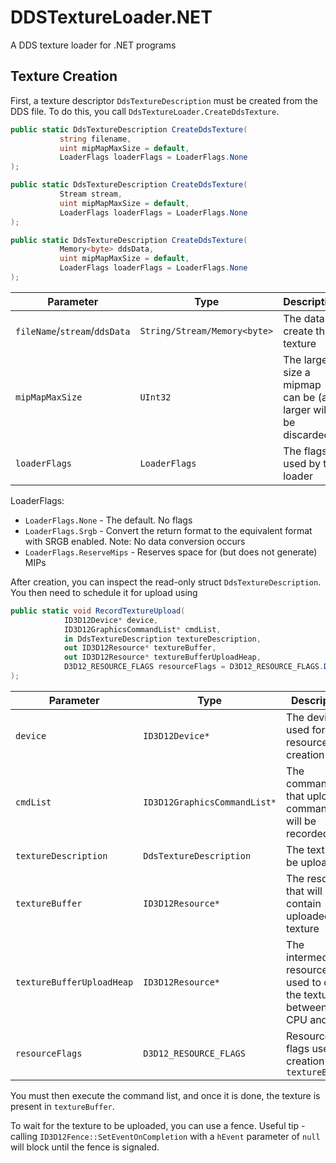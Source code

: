 # DDSTextureLoader.NET

 A DDS texture loader for .NET programs

## Texture Creation

First, a texture descriptor `DdsTextureDescription` must be created from the DDS file. To do this, you call  `DdsTextureLoader.CreateDdsTexture`.

 ```cs
public static DdsTextureDescription CreateDdsTexture(
            string filename,
            uint mipMapMaxSize = default,
            LoaderFlags loaderFlags = LoaderFlags.None
);

public static DdsTextureDescription CreateDdsTexture(
            Stream stream,
            uint mipMapMaxSize = default,
            LoaderFlags loaderFlags = LoaderFlags.None
);

public static DdsTextureDescription CreateDdsTexture(
            Memory<byte> ddsData,
            uint mipMapMaxSize = default,
            LoaderFlags loaderFlags = LoaderFlags.None
);
```

| Parameter                      | Type                         | Description                                                     |
|--------------------------------|------------------------------|-----------------------------------------------------------------|
| `fileName`/`stream`/`ddsData`  | `String/Stream/Memory<byte>` | The data to create the texture                                  |
| `mipMapMaxSize`                | `UInt32`                     | The largest size a mipmap can be (all larger will be discarded) |
| `loaderFlags`                  | `LoaderFlags`                | The flags used by the loader                                    |

LoaderFlags:
* `LoaderFlags.None` - The default. No flags
* `LoaderFlags.Srgb` - Convert the return format to the equivalent format with SRGB enabled. Note: No data conversion occurs
* `LoaderFlags.ReserveMips` - Reserves space for (but does not generate) MIPs


After creation, you can inspect the read-only struct `DdsTextureDescription`.
You then need to schedule it for upload using

```cs
public static void RecordTextureUpload(
            ID3D12Device* device,
            ID3D12GraphicsCommandList* cmdList,
            in DdsTextureDescription textureDescription,
            out ID3D12Resource* textureBuffer,
            out ID3D12Resource* textureBufferUploadHeap,
            D3D12_RESOURCE_FLAGS resourceFlags = D3D12_RESOURCE_FLAGS.D3D12_RESOURCE_FLAG_NONE
);
```

| Parameter                 | Type                         | Description                                                                |
|---------------------------|------------------------------|----------------------------------------------------------------------------|
| `device`                  | `ID3D12Device*`              | The device used for resource creation                                      |
| `cmdList`                 | `ID3D12GraphicsCommandList*` | The command list that upload commands will be recorded to                  |
| `textureDescription`      | `DdsTextureDescription`      | The texture to be uploaded                                                 |
| `textureBuffer`           | `ID3D12Resource*`            | The resource that will contain uploaded texture                            |
| `textureBufferUploadHeap` | `ID3D12Resource*`            | The intermediate resource used to copy the texture between the CPU and GPU |
| `resourceFlags`           | `D3D12_RESOURCE_FLAGS`       | Resource flags used in creation of `textureBuffer`                         |


You must then execute the command list, and once it is done, the texture is present in `textureBuffer`.

To wait for the texture to be uploaded, you can use a fence. Useful tip - calling `ID3D12Fence::SetEventOnCompletion` with a `hEvent` parameter of `null` will block until the fence is signaled.